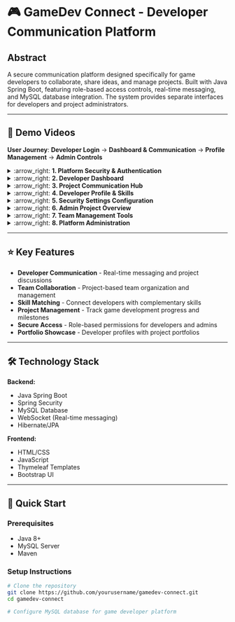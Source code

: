 # 🎮 GameDev Connect - Developer Communication Platform

## Abstract
A secure communication platform designed specifically for game developers to collaborate, share ideas, and manage projects. Built with Java Spring Boot, featuring role-based access controls, real-time messaging, and MySQL database integration. The system provides separate interfaces for developers and project administrators.

---

## 🚀 Demo Videos

**User Journey**: **Developer Login** → **Dashboard & Communication** → **Profile Management** → **Admin Controls**

<details>
<summary>:arrow_right: <b>1. Platform Security & Authentication</b></summary>
Secure login system for game developers and team members.

![Developer Authentication](https://github.com/user-attachments/assets/4c50926a-9e7a-4038-8231-86f1f97ff428)
</details>

<details>
<summary>:arrow_right: <b>2. Developer Dashboard</b></summary>
Main hub for game developers to access projects and team communications.

![Developer Dashboard](https://github.com/user-attachments/assets/27b621bd-8b6a-4966-9e5c-c2d94b62a039)
</details>

<details>
<summary>:arrow_right: <b>3. Project Communication Hub</b></summary>
Real-time messaging and collaboration tools for development teams.

![Project Communication](https://github.com/user-attachments/assets/6b158638-1843-4932-a0b9-027ef62d6996)
</details>

<details>
<summary>:arrow_right: <b>4. Developer Profile & Skills</b></summary>
Developer profiles showcasing skills, projects, and collaboration preferences.

![Developer Profile](https://github.com/user-attachments/assets/763fc036-5537-402a-ba0d-7f3440aeab1b)
</details>

<details>
<summary>:arrow_right: <b>5. Security Settings Configuration</b></summary>
Configure platform-wide security policies and developer authentication.

![Security Settings](https://github.com/user-attachments/assets/6f94fc72-a5ec-4248-9d06-c2e84515d14c)
</details>

<details>
<summary>:arrow_right: <b>6. Admin Project Overview</b></summary>
Administrative dashboard for managing game projects and development teams.

![Admin Overview](https://github.com/user-attachments/assets/40eed704-ac5a-41c5-9c18-81f23f88fd51)
</details>

<details>
<summary>:arrow_right: <b>7. Team Management Tools</b></summary>
Tools for organizing development teams and managing project roles.

![Team Management](https://github.com/user-attachments/assets/d8378da0-98f8-4253-9f09-3cd9fea2e0ef)
</details>

<details>
<summary>:arrow_right: <b>8. Platform Administration</b></summary>
Advanced platform settings and developer community management.

![Platform Admin](https://github.com/user-attachments/assets/b7fb282c-1466-4f2b-a88c-ae166235efee)
</details>

---

## ⭐ Key Features

- **Developer Communication** - Real-time messaging and project discussions
- **Team Collaboration** - Project-based team organization and management
- **Skill Matching** - Connect developers with complementary skills
- **Project Management** - Track game development progress and milestones
- **Secure Access** - Role-based permissions for developers and admins
- **Portfolio Showcase** - Developer profiles with project portfolios

---

## 🛠️ Technology Stack

**Backend:**
- Java Spring Boot
- Spring Security
- MySQL Database
- WebSocket (Real-time messaging)
- Hibernate/JPA

**Frontend:**
- HTML/CSS
- JavaScript
- Thymeleaf Templates
- Bootstrap UI

---

## 🚀 Quick Start

### Prerequisites
- Java 8+
- MySQL Server
- Maven

### Setup Instructions

```bash
# Clone the repository
git clone https://github.com/yourusername/gamedev-connect.git
cd gamedev-connect

# Configure MySQL database for game developer platform
